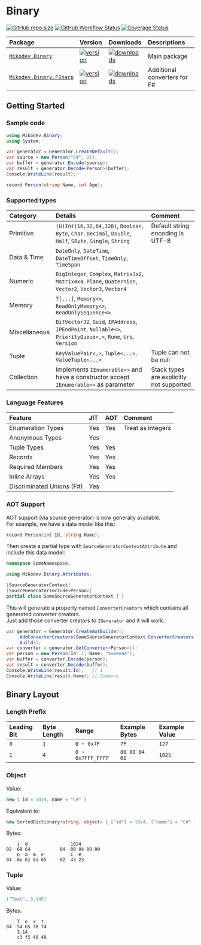 # Binary

[![GitHub repo size](https://img.shields.io/github/repo-size/afxres/binary)](#)
[![GitHub Workflow Status](https://img.shields.io/github/actions/workflow/status/afxres/binary/dotnet-tests.yml?branch=main)](#)
[![Coverage Status](https://coveralls.io/repos/github/afxres/binary/badge.svg?branch=main)](https://coveralls.io/github/afxres/binary?branch=main)

| Package                       | Version             | Downloads             | Descriptions                 |
| :---------------------------- | :------------------ | :-------------------- | :--------------------------- |
| [`Mikodev.Binary`][PC]        | [![version][VC]](#) | [![downloads][IC]](#) | Main package                 |
| [`Mikodev.Binary.FSharp`][PF] | [![version][VF]](#) | [![downloads][IF]](#) | Additional converters for F# |

## Getting Started

### Sample code

```csharp
using Mikodev.Binary;
using System;

var generator = Generator.CreateDefault();
var source = new Person("C#", 21);
var buffer = generator.Encode(source);
var result = generator.Decode<Person>(buffer);
Console.WriteLine(result);

record Person(string Name, int Age);
```

### Supported types

| Category      | Details                                                                                                                         | Comment                                  |
| :------------ | :------------------------------------------------------------------------------------------------------------------------------ | :--------------------------------------- |
| Primitive     | ``(U)Int(16,32,64,128)``, ``Boolean``, ``Byte``, ``Char``, ``Decimal``, ``Double``, ``Half``, ``SByte``, ``Single``, ``String`` | Default string encoding is UTF-8         |
| Data & Time   | ``DateOnly``, ``DateTime``, ``DateTimeOffset``, ``TimeOnly``, ``TimeSpan``                                                      |                                          |
| Numeric       | ``BigInteger``, ``Complex``, ``Matrix3x2``, ``Matrix4x4``, ``Plane``, ``Quaternion``, ``Vector2``, ``Vector3``, ``Vector4``     |                                          |
| Memory        | ``T[...]``, ``Memory<>``, ``ReadOnlyMemory<>``, ``ReadOnlySequence<>``                                                          |                                          |
| Miscellaneous | ``BitVector32``, ``Guid``, ``IPAddress``, ``IPEndPoint``, ``Nullable<>``, ``PriorityQueue<,>``, ``Rune``, ``Uri``, ``Version``  |                                          |
| Tuple         | ``KeyValuePair<,>``, ``Tuple<...>``, ``ValueTuple<...>``                                                                        | Tuple can not be null                    |
| Collection    | Implements ``IEnumerable<>`` and have a constructor accept ``IEnumerable<>`` as parameter                                       | Stack types are explicitly not supported |

### Language Features

| Feature                   | JIT  | AOT  | Comment           |
| :------------------------ | :--- | :--- | :---------------- |
| Enumeration Types         | Yes  | Yes  | Treat as integers |
| Anonymous Types           | Yes  |      |                   |
| Tuple Types               | Yes  | Yes  |                   |
| Records                   | Yes  | Yes  |                   |
| Required Members          | Yes  | Yes  |                   |
| Inline Arrays             | Yes  | Yes  |                   |
| Discriminated Unions (F#) | Yes  |      |                   |

### AOT Support

AOT support (via source generator) is now generally available.  
For example, we have a data model like this:
```csharp
record Person(int Id, string Name);
```

Then create a partial type with ``SourceGeneratorContextAttribute`` and include this data model:
```csharp
namespace SomeNamespace;

using Mikodev.Binary.Attributes;

[SourceGeneratorContext]
[SourceGeneratorInclude<Person>]
partial class SomeSourceGeneratorContext { }
```

This will generate a property named ``ConverterCreators`` which contains all generated converter creators.  
Just add those converter creators to ``IGenerator`` and it will work.
```csharp
var generator = Generator.CreateAotBuilder()
    .AddConverterCreators(SomeSourceGeneratorContext.ConverterCreators.Values)
    .Build();
var converter = generator.GetConverter<Person>();
var person = new Person(Id: 1, Name: "Someone");
var buffer = converter.Encode(person);
var result = converter.Decode(buffer);
Console.WriteLine(result.Id);   // 1
Console.WriteLine(result.Name); // Someone
```

## Binary Layout

### Length Prefix

| Leading Bit | Byte Length | Range               | Example Bytes   | Example Value |
| :---------- | :---------- | :------------------ | :-------------- | :------------ |
| ``0``       | ``1``       | ``0 ~ 0x7F``        | ``7F``          | ``127``       |
| ``1``       | ``4``       | ``0 ~ 0x7FFF_FFFF`` | ``80 00 04 01`` | ``1025``      |

### Object

Value:
```csharp
new { id = 1024, name = "C#" }
```

Equivalent to:
```csharp
new SortedDictionary<string, object> { ["id"] = 1024, ["name"] = "C#" }
```

Bytes:
```
    i  d                1024
02  69 64           04  00 04 00 00
    n  a  m  e          C  #
04  6e 61 6d 65     02  43 23
```

### Tuple

Value:
```csharp
("Text", 3.14F)
```

Bytes:
```
    T  e  x  t
04  54 65 78 74
    3.14
    c3 f5 48 40
```

[PC]:https://www.nuget.org/packages/Mikodev.Binary/
[PF]:https://www.nuget.org/packages/Mikodev.Binary.FSharp/
[VC]:https://img.shields.io/nuget/vpre/Mikodev.Binary
[VF]:https://img.shields.io/nuget/vpre/Mikodev.Binary.FSharp
[IC]:https://img.shields.io/nuget/dt/Mikodev.Binary
[IF]:https://img.shields.io/nuget/dt/Mikodev.Binary.FSharp
